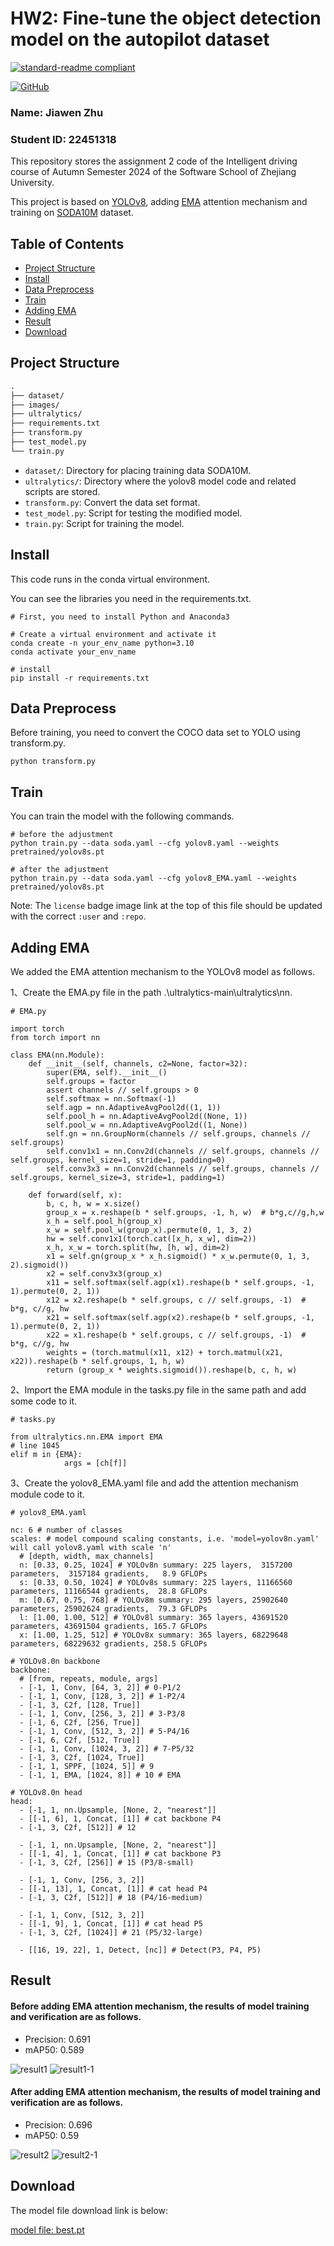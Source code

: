 # HW2: Fine-tune the object detection model on the autopilot dataset

[![standard-readme compliant](https://img.shields.io/badge/readme%20style-standard-brightgreen.svg?style=flat-square)](https://github.com/RichardLitt/standard-readme)

[![GitHub](https://img.shields.io/badge/GitHub-000000?style=for-the-badge&logo=github)](https://github.com/andone-07/ZJU-Intelligent-Driving-hw2/tree/master)

### Name: Jiawen Zhu
### Student ID: 22451318

This repository stores the assignment 2 code of the Intelligent driving course of Autumn Semester 2024 of the Software School of Zhejiang University.

This project is based on [YOLOv8](https://github.com/ultralytics/ultralytics), adding [EMA](https://arxiv.org/abs/2305.13563v2) attention mechanism and training on [SODA10M](https://soda-2d.github.io/download.html) dataset.


## Table of Contents

- [Project Structure](#project-structure)
- [Install](#install)
- [Data Preprocess](#data-preprocess)
- [Train](#train)
- [Adding EMA](#adding-ema)
- [Result](#result)
- [Download](#download)


## Project Structure

```md
.
├── dataset/
├── images/
├── ultralytics/
├── requirements.txt
├── transform.py
├── test_model.py
└── train.py
```

- `dataset/`: Directory for placing training data SODA10M.
- `ultralytics/`: Directory where the yolov8 model code and related scripts are stored.
- `transform.py`: Convert the data set format.
- `test_model.py`: Script for testing the modified model.
- `train.py`: Script for training the model.

## Install

This code runs in the conda virtual environment.

You can see the libraries you need in the requirements.txt.

```
# First, you need to install Python and Anaconda3

# Create a virtual environment and activate it
conda create -n your_env_name python=3.10
conda activate your_env_name

# install
pip install -r requirements.txt
```

## Data Preprocess

Before training, you need to convert the COCO data set to YOLO using transform.py.
```
python transform.py
```
## Train

You can train the model with the following commands.

```
# before the adjustment
python train.py --data soda.yaml --cfg yolov8.yaml --weights pretrained/yolov8s.pt

# after the adjustment
python train.py --data soda.yaml --cfg yolov8_EMA.yaml --weights pretrained/yolov8s.pt
```

Note: The `license` badge image link at the top of this file should be updated with the correct `:user` and `:repo`.


## Adding EMA

We added the EMA attention mechanism to the YOLOv8 model as follows.

1、Create the EMA.py file in the path .\ultralytics-main\ultralytics\nn.

```
# EMA.py

import torch
from torch import nn

class EMA(nn.Module):
    def __init__(self, channels, c2=None, factor=32):
        super(EMA, self).__init__()
        self.groups = factor
        assert channels // self.groups > 0
        self.softmax = nn.Softmax(-1)
        self.agp = nn.AdaptiveAvgPool2d((1, 1))
        self.pool_h = nn.AdaptiveAvgPool2d((None, 1))
        self.pool_w = nn.AdaptiveAvgPool2d((1, None))
        self.gn = nn.GroupNorm(channels // self.groups, channels // self.groups)
        self.conv1x1 = nn.Conv2d(channels // self.groups, channels // self.groups, kernel_size=1, stride=1, padding=0)
        self.conv3x3 = nn.Conv2d(channels // self.groups, channels // self.groups, kernel_size=3, stride=1, padding=1)

    def forward(self, x):
        b, c, h, w = x.size()
        group_x = x.reshape(b * self.groups, -1, h, w)  # b*g,c//g,h,w
        x_h = self.pool_h(group_x)
        x_w = self.pool_w(group_x).permute(0, 1, 3, 2)
        hw = self.conv1x1(torch.cat([x_h, x_w], dim=2))
        x_h, x_w = torch.split(hw, [h, w], dim=2)
        x1 = self.gn(group_x * x_h.sigmoid() * x_w.permute(0, 1, 3, 2).sigmoid())
        x2 = self.conv3x3(group_x)
        x11 = self.softmax(self.agp(x1).reshape(b * self.groups, -1, 1).permute(0, 2, 1))
        x12 = x2.reshape(b * self.groups, c // self.groups, -1)  # b*g, c//g, hw
        x21 = self.softmax(self.agp(x2).reshape(b * self.groups, -1, 1).permute(0, 2, 1))
        x22 = x1.reshape(b * self.groups, c // self.groups, -1)  # b*g, c//g, hw
        weights = (torch.matmul(x11, x12) + torch.matmul(x21, x22)).reshape(b * self.groups, 1, h, w)
        return (group_x * weights.sigmoid()).reshape(b, c, h, w)
```
2、Import the EMA module in the tasks.py file in the same path and add some code to it.
```
# tasks.py

from ultralytics.nn.EMA import EMA
# line 1045
elif m in {EMA}:
            args = [ch[f]]
```
3、Create the yolov8_EMA.yaml file and add the attention mechanism module code to it.
```
# yolov8_EMA.yaml

nc: 6 # number of classes
scales: # model compound scaling constants, i.e. 'model=yolov8n.yaml' will call yolov8.yaml with scale 'n'
  # [depth, width, max_channels]
  n: [0.33, 0.25, 1024] # YOLOv8n summary: 225 layers,  3157200 parameters,  3157184 gradients,   8.9 GFLOPs
  s: [0.33, 0.50, 1024] # YOLOv8s summary: 225 layers, 11166560 parameters, 11166544 gradients,  28.8 GFLOPs
  m: [0.67, 0.75, 768] # YOLOv8m summary: 295 layers, 25902640 parameters, 25902624 gradients,  79.3 GFLOPs
  l: [1.00, 1.00, 512] # YOLOv8l summary: 365 layers, 43691520 parameters, 43691504 gradients, 165.7 GFLOPs
  x: [1.00, 1.25, 512] # YOLOv8x summary: 365 layers, 68229648 parameters, 68229632 gradients, 258.5 GFLOPs

# YOLOv8.0n backbone
backbone:
  # [from, repeats, module, args]
  - [-1, 1, Conv, [64, 3, 2]] # 0-P1/2
  - [-1, 1, Conv, [128, 3, 2]] # 1-P2/4
  - [-1, 3, C2f, [128, True]]
  - [-1, 1, Conv, [256, 3, 2]] # 3-P3/8
  - [-1, 6, C2f, [256, True]]
  - [-1, 1, Conv, [512, 3, 2]] # 5-P4/16
  - [-1, 6, C2f, [512, True]]
  - [-1, 1, Conv, [1024, 3, 2]] # 7-P5/32
  - [-1, 3, C2f, [1024, True]]
  - [-1, 1, SPPF, [1024, 5]] # 9
  - [-1, 1, EMA, [1024, 8]] # 10 # EMA

# YOLOv8.0n head
head:
  - [-1, 1, nn.Upsample, [None, 2, "nearest"]]
  - [[-1, 6], 1, Concat, [1]] # cat backbone P4
  - [-1, 3, C2f, [512]] # 12

  - [-1, 1, nn.Upsample, [None, 2, "nearest"]]
  - [[-1, 4], 1, Concat, [1]] # cat backbone P3
  - [-1, 3, C2f, [256]] # 15 (P3/8-small)

  - [-1, 1, Conv, [256, 3, 2]]
  - [[-1, 13], 1, Concat, [1]] # cat head P4
  - [-1, 3, C2f, [512]] # 18 (P4/16-medium)

  - [-1, 1, Conv, [512, 3, 2]]
  - [[-1, 9], 1, Concat, [1]] # cat head P5
  - [-1, 3, C2f, [1024]] # 21 (P5/32-large)

  - [[16, 19, 22], 1, Detect, [nc]] # Detect(P3, P4, P5)
```

## Result

#### Before adding EMA attention mechanism, the results of model training and verification are as follows.
- Precision: 0.691
- mAP50: 0.589

![result1](https://github.com/andone-07/ZJU-Intelligent-Driving-hw2/tree/master/images/result1.png)
![result1-1](https://github.com/andone-07/ZJU-Intelligent-Driving-hw2/tree/master/images/results1-1.png)

#### After adding EMA attention mechanism, the results of model training and verification are as follows.
- Precision: 0.696
- mAP50: 0.59

![result2](https://github.com/andone-07/ZJU-Intelligent-Driving-hw2/tree/master/images/result2.png)
![result2-1](https://github.com/andone-07/ZJU-Intelligent-Driving-hw2/tree/master/images/results2-1.png)


## Download

The model file download link is below:

[model file: best.pt]([#](https://github.com/andone-07/ZJU-Intelligent-Driving-hw2/tree/master/weights))
